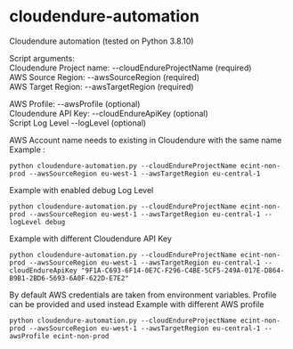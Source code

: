 # cloudendure-automation

Cloudendure automation (tested on Python 3.8.10)

Script arguments:  
 Cloudendure Project name: --cloudEndureProjectName (required)  
 AWS Source Region: --awsSourceRegion (required)  
 AWS Target Region: --awsTargetRegion (required)  

 AWS Profile: --awsProfile (optional)  
 Cloudendure API Key: --cloudEndureApiKey (optional)  
 Script Log Level --logLevel (optional)  

AWS Account name needs to existing in Cloudendure with the same name  
Example :
```shell
python cloudendure-automation.py --cloudEndureProjectName ecint-non-prod --awsSourceRegion eu-west-1 --awsTargetRegion eu-central-1
```

Example with enabled debug Log Level
```shell
python cloudendure-automation.py --cloudEndureProjectName ecint-non-prod --awsSourceRegion eu-west-1 --awsTargetRegion eu-central-1 --logLevel debug
```

Example with different Cloudendure API Key
```shell
python cloudendure-automation.py --cloudEndureProjectName ecint-non-prod --awsSourceRegion eu-west-1 --awsTargetRegion eu-central-1 --cloudEndureApiKey "9F1A-C693-6F14-0E7C-F296-C4BE-5CF5-249A-017E-D864-B9B1-2BD6-5693-6A0F-622D-E7E2"
```

By default AWS credentials are taken from environment variables. Profile can be provided and used instead
Example with different AWS profile
```shell
python cloudendure-automation.py --cloudEndureProjectName ecint-non-prod --awsSourceRegion eu-west-1 --awsTargetRegion eu-central-1 --awsProfile ecint-non-prod
```
